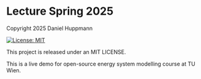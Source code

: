 # Lecture Spring 2025

Copyright 2025 Daniel Huppmann

[![License: MIT](https://img.shields.io/badge/License-MIT-yellow.svg)](https://opensource.org/licenses/MIT)

This project is released under an MIT LICENSE.

This is a live demo for open-source energy system modelling course at TU Wien.
